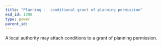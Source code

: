```yaml
---
title: "Planning -  conditional grant of planning permission"
esd_id: 1398
type: power
parent_id:  
---
```


A local authority may attach conditions to a grant of planning permission.

